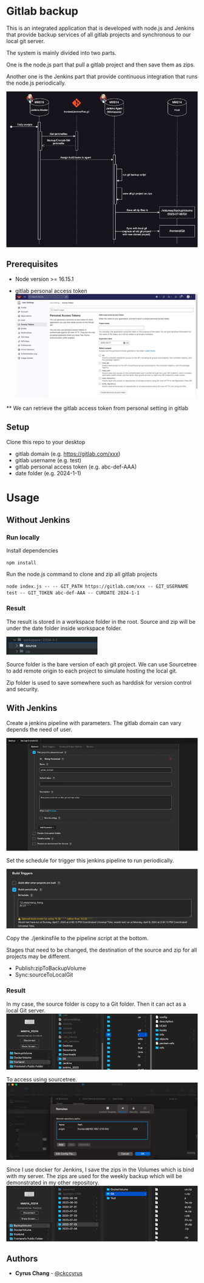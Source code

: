 # Gitlab backup


This is an integrated application that is developed with node.js and Jenkins that provide backup services of all gitlab projects and synchronous to our local git server.

The system is mainly divided into two parts. 

One is the node.js part that pull a gitlab project and then save them as zips. 

Another one is the Jenkins part that provide continuous integration that runs the node.js periodically.

![](./readme/git_backup.png)

## Prerequisites

- Node version >= 16.15.1

- gitlab personal access token
![](./readme/gitlab_access_token.png)

** We can retrieve the gitlab access token from personal setting in gitlab

## Setup

Clone this repo to your desktop
- gitlab domain     (e.g. https://gitlab.com/xxx)
- gitlab username (e.g. test)
- gitlab personal access token (e.g. abc-def-AAA)
- date folder (e.g. 2024-1-1)

# Usage

## Without Jenkins

### Run locally

Install dependencies

`npm install`

Run the node.js command to clone and zip all gitlab projects 

`node index.js -- -- GIT_PATH https://gitlab.com/xxx -- GIT_USERNAME test -- GIT_TOKEN abc-def-AAA -- CURDATE 2024-1-1`

### Result

The result is stored in a workspace folder in the root. Source and zip will be under the date folder inside workspace folder.

![](./readme/workspace_folder.png)

Source folder is the bare version of each git project. We can use Sourcetree to add remote origin to each project to simulate hosting the local git.

Zip folder is used to save somewhere such as harddisk for version control and security.

## With Jenkins

Create a jenkins pipeline with parameters. The gitlab domain can vary depends the need of user.

![](./readme/jenkins_param.png)

Set the schedule for trigger this jenkins pipeline to run periodically.

![](./readme/jenkins_cronjob.png)

Copy the ./jenkinsfile to the pipeline script at the bottom.

Stages that need to be changed,
the destination of the source and zip for all projects may be different.
- Publish:zipToBackupVolume
- Sync:sourceToLocalGit

### Result

In my case, the source folder is copy to a Git folder. Then it can act as a local Git server.
![](./readme/source.png)

To access using sourcetree.
![](./readme/sourcetree.png)

Since I use docker for Jenkins, I save the zips in the Volumes which is bind with my server. The zips are used for the weekly backup which will be demonstrated in my other repository.
![](./readme/zip.png)


## Authors

  - **Cyrus Chang**  -
    [@ckccyrus](https://github.com/ckccyrus)